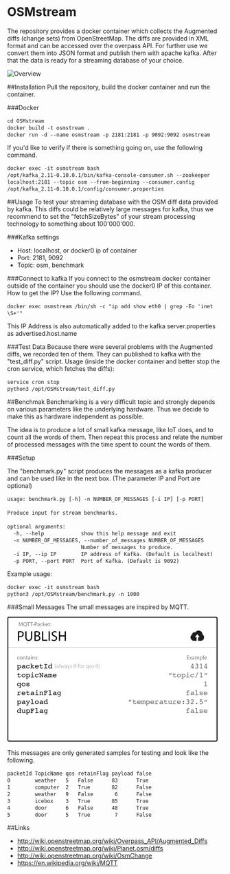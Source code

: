 # OSMstream
The repository provides a docker container which collects the Augmented diffs (change sets) from OpenStreetMap.
The diffs are provided in XML format and can be accessed over the overpass API. For further use we convert them into JSON format and publish them with apache kafka.
After that the data is ready for a streaming database of your choice.

![Overview](img/streaming_db.png)

##Installation
Pull the repository, build the docker container and run the container. 

###Docker
```shell
cd OSMstream
docker build -t osmstream .
docker run -d --name osmstream -p 2181:2181 -p 9092:9092 osmstream
```

If you'd like to verify if there is something going on, use the following command.
```shell
docker exec -it osmstream bash
/opt/kafka_2.11-0.10.0.1/bin/kafka-console-consumer.sh --zookeeper localhost:2181 --topic osm --from-beginning --consumer.config /opt/kafka_2.11-0.10.0.1/config/consumer.properties
```


##Usage
To test your streaming database with the OSM diff data provided by kafka.
This diffs could be relatively large messages for kafka, thus we recommend to set the "fetchSizeBytes" of your stream processing technology to something about 100'000'000.

###Kafka settings
- Host:     localhost, or docker0 ip of container
- Port:     2181, 9092
- Topic:    osm, benchmark

###Connect to kafka
If you connect to the osmstream docker container outside of the container you should use the docker0 IP of this container.
How to get the IP? Use the following command.

```shell
docker exec osmstream /bin/sh -c "ip add show eth0 | grep -Eo 'inet \S+'"
```

This IP Address is also automatically added to the kafka server.properties as advertised.host.name 

###Test Data
Because there were several problems with the Augmented diffs, we recorded ten of them.
They can published to kafka with the "test_diff.py" script.
Usage (inside the docker container and better stop the cron service, which fetches the diffs):
```shell
service cron stop
python3 /opt/OSMstream/test_diff.py
```


##Benchmak
Benchmarking is a very difficult topic and strongly depends on various parameters like the underlying hardware.
Thus we decide to make this as hardware independent as possible. 

The idea is to produce a lot of small kafka message, like IoT does, and to count all the words of them. 
Then repeat this process and relate the number of processed messages with the time spent to count the words of them.

###Setup

The "benchmark.py" script produces the messages as a kafka producer and can be used like in the next box. (The parameter IP and Port are optional)

```shell
usage: benchmark.py [-h] -n NUMBER_OF_MESSAGES [-i IP] [-p PORT]

Produce input for stream benchmarks.

optional arguments:
  -h, --help            show this help message and exit
  -n NUMBER_OF_MESSAGES, --number_of_messages NUMBER_OF_MESSAGES
                        Number of messages to produce.
  -i IP, --ip IP        IP address of Kafka. (Default is localhost)
  -p PORT, --port PORT  Port of Kafka. (Default is 9092)
```


Example usage: 
```shell
docker exec -it osmstream bash
python3 /opt/OSMstream/benchmark.py -n 1000
```


###Small Messages
The small messages are inspired by MQTT.

![MQTT](img/publish_packet.png)

This messages are only generated samples for testing and look like the following.

```csv
packetId TopicName qos retainFlag payload false
0        weather   5   False      83      True
1        computer  2   True       82      False
2        weather   9   False       6      False
3        icebox    3   True       85      True
4        door      6   False      48      True
5        door      5   True        7      False
```

##Links
- http://wiki.openstreetmap.org/wiki/Overpass_API/Augmented_Diffs
- http://wiki.openstreetmap.org/wiki/Planet.osm/diffs
- http://wiki.openstreetmap.org/wiki/OsmChange
- https://en.wikipedia.org/wiki/MQTT
